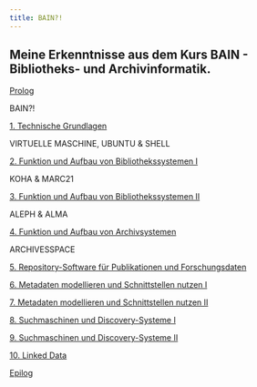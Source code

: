 ```yaml
---
title: BAIN?!
---
```


## Meine Erkenntnisse aus dem Kurs **BAIN - Bibliotheks- und Archivinformatik**.

<a href="https://kkbuhler.github.io/BAIN/2020/09/10/prolog.html">Prolog</a>
<p>BAIN?!</p>

<a href="https://kkbuhler.github.io/BAIN/2020/09/10/tag1.html">1. Technische Grundlagen</a>
<p>VIRTUELLE MASCHINE, UBUNTU & SHELL</p>

<a href="https://kkbuhler.github.io/BAIN/2020/09/25/tag2.html">2. Funktion und Aufbau von Bibliothekssystemen I</a>
<p>KOHA & MARC21</p>

<a href="https://kkbuhler.github.io/BAIN/2020/10/02/tag3.html">3. Funktion und Aufbau von Bibliothekssystemen II</a>
<p>ALEPH & ALMA</p>

<a href="https://kkbuhler.github.io/BAIN/2020/10/09/tag4.html">4. Funktion und Aufbau von Archivsystemen</a>
<p>ARCHIVESSPACE</p>

<a href="https://kkbuhler.github.io/BAIN/2020/10/16/tag5.html">5. Repository-Software für Publikationen und Forschungsdaten</a>

<a href="https://kkbuhler.github.io/BAIN/2020/10/30/tag6.html">6. Metadaten modellieren und Schnittstellen nutzen I</a>

<a href="https://kkbuhler.github.io/BAIN/2020/11/20/tag7.html">7. Metadaten modellieren und Schnittstellen nutzen II</a>

<a href="https://kkbuhler.github.io/BAIN/2020/11/27/tag8.html">8. Suchmaschinen und Discovery-Systeme I</a>

<a href="https://kkbuhler.github.io/BAIN/2020/12/11/tag9.html">9. Suchmaschinen und Discovery-Systeme II</a>

<a href="https://kkbuhler.github.io/BAIN/2020/12/18/tag10.html">10. Linked Data</a>

<a href="https://kkbuhler.github.io/BAIN/2020/12/19/epilog.html">Epilog</a>

